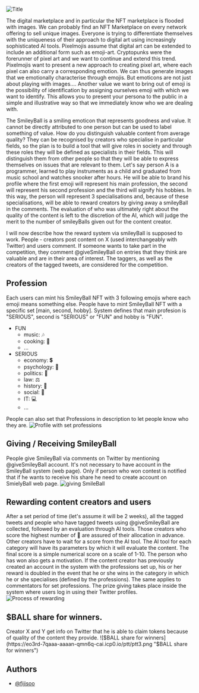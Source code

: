 ![Title](https://eo3rd-7qaaa-aaaan-qmn6q-cai.icp0.io/ptt/ptt-title.png "Title")


The digital marketplace and in particular the NFT marketplace is flooded with images. We can probably find an NFT Marketplace on every network offering to sell unique images. Everyone is trying to differentiate themselves with the uniqueness of their approach to digital art using increasingly sophisticated AI tools. Pixelmojis assume that digital art can be extended to include an additional form such as emoji-art. Cryptopunks were the forerunner of pixel art and we want to continue and extend this trend. Pixelmojis want to present a new approach to creating pixel art, where each pixel can also carry a corresponding emotion. We can thus generate images that we emotionally characterise through emojis. But emoticons are not just about playing with images....
Another value we want to bring out of emoji is the possibility of identification by assigning ourselves emoji with which we want to identify. This allows you to present your persona to the public in a simple and illustrative way so that we immediately know who we are dealing with.

The SmileyBall is a smiling emoticon that represents goodness and value. It cannot be directly attributed to one person but can be used to label something of value. How do you distinguish valuable content from average quality? They can be recognised by creators who specialise in particular fields, so the plan is to build a tool that will give roles in society and through these roles they will be defined as specialists in their fields. This will distinguish them from other people so that they will be able to express themselves on issues that are relevant to them. Let's say person A is a programmer, learned to play instruments as a child and graduated from music school and watches snooker after hours. He will be able to brand his profile where the first emoji will represent his main profession, the second will represent his second profession and the third will signify his hobbies. In this way, the person will represent 3 specialisations and, because of these specialisations, will be able to reward creators by giving away a smileyBall in the comments. The evaluation of who was ultimately right about the quality of the content is left to the discretion of the AI, which will judge the merit to the number of smileyBalls given out for the content creator.

I will now describe how the reward system via smileyBall is supposed to work. People - creators post content on X (used interchangeably with Twitter) and users comment. If someone wants to take part in the competition, they comment @giveSmileyBall on entries that they think are valuable and are in their area of interest. The taggers, as well as the creators of the tagged tweets, are considered for the competition.

## Profession
Each users can mint his SmileyBall NFT with 3 following emojis where each emoji means something else.
People have to mint SmileyBall NFT with a specific set [main, second, hobby].
System defines that main profesion is "SERIOUS", second is "SERIOUS" or "FUN" and hobby is "FUN".

- FUN
    + music: 🎶
    + cooking: 🍳
    +  ...
- SERIOUS
    + economy: 💲
    + psychology: 🧠
    + politics: 🗽
    + law: ⚖️
    + history: 🗿
    + social: 🤝
    +  IT: 💻
    + ...

People can also set that Professions in description to let people know who they are.
![Profile with set professions](https://eo3rd-7qaaa-aaaan-qmn6q-cai.icp0.io/ptt/ptt4.png "Profile with set professions")

## Giving / Receiving SmileyBall
People give SmileyBall via comments on Twitter by mentioning @giveSmileyBall account. It's not necessary to have account in the SmileyBall system (web page). Only if person who won contest is notified that if he wants to receive his share he need to create account on SmielyBall web page.
![giving SmileBall](https://eo3rd-7qaaa-aaaan-qmn6q-cai.icp0.io/ptt/ptt1.png "Giving SmileyBall on Twitter with different account status")

## Rewarding content creators and users

After a set period of time (let's assume it will be 2 weeks), all the tagged tweets and people who have tagged tweets using @giveSmileyBall are collected, followed by an evaluation through AI tools. Those creators who score the highest number of 🙂 are assured of their allocation in advance. Other creators have to wait for a score from the AI tool. The AI tool for each category will have its parameters by which it will evaluate the content. The final score is a simple numerical score on a scale of 1-10. The person who has won also gets a motivation.
If the content creator has previously created an account in the system with the professions set up, his or her reward is doubled in the event that he or she wins in the category in which he or she specialises (defined by the professions). The same applies to commentators for set professions.
The prize giving takes place inside the system where users log in using their Twitter profiles.
![Process of rewarding](https://eo3rd-7qaaa-aaaan-qmn6q-cai.icp0.io/ptt/ptt2.png "Rewarding content creators and users")

## $BALL share for winners.
Creator X and Y get info on Twitter that he is able to claim tokens because of quality of the content they provide.
![$BALL share for winners](https://eo3rd-7qaaa-aaaan-qmn6q-cai.icp0.io/ptt/ptt3.png "$BALL share for winners")

## Authors

- [@fijisoo](https://www.github.com/fijisoo)

